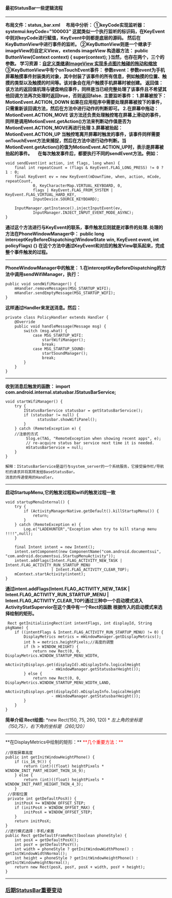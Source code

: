 #### 最初StatusBar一些逻辑流程
***
**布局文件：status_bar.xml**
**&ensp;&ensp;布局中分析：
①keyCode实现监听器：systemui:keyCode="100003"
这就类似一个执行监听的标识码，在KeyEvent中则对keyCode进行赋值，KeyEvent中则都是底层的源码。
然后在KeyButtonView中进行事件的监听。
②KeyButtonView则是一个继承于imageView的自定义View，extends imageView
构造器方法：
    public ButtonView(Context context) {
        super(context);
    }当然，也存在两个，三个的参数。
学习资源：[自定义类继承ImageView 实现多点图片触碰的拖动和缩放](http://hbxflihua.iteye.com/blog/1485032)
③KeyButtonView中有个onTouchEvent事件：
参数event：参数event为手机屏幕触摸事件封装类的对象，其中封装了该事件的所有信息，例如触摸的位置、触摸的类型以及触摸的时间等。该对象会在用户触摸手机屏幕时被创建。
返回值：该方法的返回值机理与键盘响应事件，同样是当已经完整处理了该事件且不希望其他回调方法再次处理时返回true，否则返回false.**
**主要监听事件：
1.屏幕被按下：MotionEvent.ACTION_DOWN
如果在应用程序中需要处理屏幕被按下的事件，只需重新该回调方法，然后在方法中进行动作的判断即可。
2.在屏幕中拖动：MotionEvent.ACTION_MOVE
该方法还负责处理触控笔在屏幕上滑动的事件，同样是调用MotionEvent.getAction()方法来判断动作值是否为MotionEvent.ACTION_MOVE再进行处理
3.屏幕被抬起：MotionEvent.ACTION_UP
当触控笔离开屏幕时触发的事件，该事件同样需要onTouchEvent方法来捕捉，然后在方法中进行动作判断。当MotionEvent.getAction()的值为MotionEvent.ACTION_UP时，表示是屏幕被抬起的事件。
&ensp;&ensp;在每次触发事件后，都要执行不同的sendEvent方法。例如：**

    void sendEvent(int action, int flags, long when) {
        final int repeatCount = (flags & KeyEvent.FLAG_LONG_PRESS) != 0 ? 1 : 0;
        final KeyEvent ev = new KeyEvent(mDownTime, when, action, mCode, repeatCount,
                0, KeyCharacterMap.VIRTUAL_KEYBOARD, 0,
                flags | KeyEvent.FLAG_FROM_SYSTEM | KeyEvent.FLAG_VIRTUAL_HARD_KEY,
                InputDevice.SOURCE_KEYBOARD);

        InputManager.getInstance().injectInputEvent(ev,
                InputManager.INJECT_INPUT_EVENT_MODE_ASYNC);
    }
**通过这个方法进行与KeyEvent的联系，事件触发后则就是对事件的处理.
处理的方法在PhoneWindowManager中：
public long interceptKeyBeforeDispatching(WindowState win, KeyEvent event, int policyFlags) {}
在这个方法中通过KeyEvent和对应的触发View联系起来，完成整个事件触发的过程。**
***
**PhoneWindowManager中的触发：
1.在interceptKeyBeforeDispatching的方法中调用sendWifiManager，执行：**

    public void sendWifiManager() {
        mHandler.removeMessages(MSG_STARTUP_WIFI);
        mHandler.sendEmptyMessage(MSG_STARTUP_WIFI);
    }
**这样通过Handler来发送消息。然后：**

    private class PolicyHandler extends Handler {
        @Override
        public void handleMessage(Message msg) {
            switch (msg.what) {
                case MSG_STARTUP_WIFI:
                    startWifiManager();
                    break;
                case MSG_STARTUP_SOUND:
                    startSoundManager();
                    break;
            }
        }
    }
***
**收到消息后触发的函数：
import com.android.internal.statusbar.IStatusBarService;**

    void startWifiManager() {
        try {
            IStatusBarService statusbar = getStatusBarService();
            if (statusbar != null) {
                  statusbar.showWifiPanel();
            }
        } catch (RemoteException e) {
        //注册的方式
             Slog.e(TAG, "RemoteException when showing recent apps", e);
             // re-acquire status bar service next time it is needed.
             mStatusBarService = null;
        }
    }

    解释：IStatusBarService是运行与system_server的一个系统服务，它接受操作栏/导航栏的请求并将其转发给BaseStatusBar。
    消息的传递使用的Handler。
***
**启动StartupMenu,它的触发过程和wifi的触发过程一致**

    void startupMenuInternal() {
        try {
            if (ActivityManagerNative.getDefault().killStartupMenu()) {
                return;
            }
        } catch (RemoteException e) {
            Log.e("LADEHUNTER","Exception when try to kill starup menu !!!!",null);
        }

        final Intent intent = new Intent();
        intent.setComponent(new ComponentName("com.android.documentsui", "com.android.documentsui.StartupMenuActivity"));
        intent.addFlags(Intent.FLAG_ACTIVITY_NEW_TASK | Intent.FLAG_ACTIVITY_RUN_STARTUP_MENU
                        | Intent.FLAG_ACTIVITY_CLEAR_TOP);
        mContext.startActivity(intent);
    }
**通过intent.addFlags(Intent.FLAG_ACTIVITY_NEW_TASK | Intent.FLAG_ACTIVITY_RUN_STARTUP_MENU |
  Intent.FLAG_ACTIVITY_CLEAR_TOP)通过三种中一个启动模式进入ActivityStatSupervior在这个类中有一个Rect的函数
  根据传入的启动模式来选择绘制的矩形。**

     Rect getInitializingRect(int intentFlags, int displayId, String pkgName) {
        if ((intentFlags & Intent.FLAG_ACTIVITY_RUN_STARTUP_MENU) != 0) {
            DisplayMetrics metrics = mWindowManager.getDisplayMetrics();
            int h = metrics.heightPixels;//高度的调整
            if (h > WINDOW_HEIGHT) {
                return new Rect(0, 0, DisplayMetrics.WINDOW_STARTUP_MENU_WIDTH,
                    mActivityDisplays.get(displayId).mDisplayInfo.logicalHeight
                        - mWindowManager.getStatusbarHeight());
            } else {
                return new Rect(0, 0, DisplayMetrics.WINDOW_STARTUP_MENU_WIDTH_LAND,
                    mActivityDisplays.get(displayId).mDisplayInfo.logicalHeight
                        - mWindowManager.getStatusbarHeight());
            }
        }
    }
**简单介绍 Rect绘图:**
*new Rect(150, 75, 260, 120) *
*左上角的坐标是（150,75），右下角的坐标是（260,120）*
<hr>
**在DisplayMetrics中绘制的矩形：**
<font color="red">**几个重要方法：**</font>

    //获取屏幕高度
    public int getInitWindowHeightPhone() {
        if (is_16_9()) {
            return (int)((float) heightPixels * WINDOW_INIT_PART_HEIGHT_THIN_16_9);
        } else {
            return (int)((float) heightPixels * WINDOW_INIT_PART_HEIGHT_THIN_4_3);
        }
     //获取位置
     private int getDefaultPosX() {
        initPosX += WINDOW_OFFSET_STEP;
        if (initPosX > WINDOW_OFFSET_MAX) {
            initPosX = WINDOW_OFFSET_STEP;
        }
        return initPosX;
    }
    //进行模式选择：手机/桌面
    public Rect getDefaultFrameRect(boolean phoneStyle) {
        int posX = getDefaultPosX();
        int posY = getDefaultPosY();
        int width = phoneStyle ? getInitWindowWidthPhone() : getInitWindowWidthNormal();
        int height = phoneStyle ? getInitWindowHeightPhone() : getInitWindowHeightNormal();
        return new Rect(posX, posY, posX + width, posY + height);
    }
<hr>

### [后期StatusBar重要变动](https://github.com/openthos/systemui-analysis/blob/master/CYR/Openthos-5.1/%E6%9C%80%E7%BB%88StatusBar%E9%80%BB%E8%BE%91%E4%BB%A3%E7%A0%81%E5%88%86%E6%9E%90%E8%A1%A5%E5%85%85.md)





